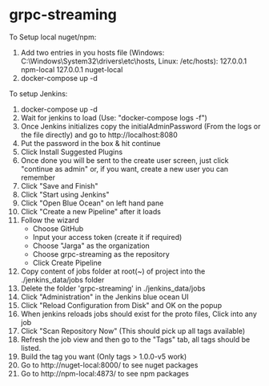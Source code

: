 # grpc-streaming

To Setup local nuget/npm:

1) Add two entries in you hosts file (Windows: C:\Windows\System32\drivers\etc\hosts, Linux: /etc/hosts):
    127.0.0.1 npm-local
    127.0.0.1 nuget-local
2) docker-compose up -d

To setup Jenkins:

1) docker-compose up -d
2) Wait for jenkins to load (Use: "docker-compose logs -f")
3) Once Jenkins initializes copy the initialAdminPassword (From the logs or the file directly) and go to http://localhost:8080
4) Put the password in the box & hit continue
5) Click Install Suggested Plugins
6) Once done you will be sent to the create user screen, just click "continue as admin" or, if you want, create a new user you can remember
7) Click "Save and Finish"
8) Click "Start using Jenkins"
9) Click "Open Blue Ocean" on left hand pane
10) Click "Create a new Pipeline" after it loads
11) Follow the wizard
    - Choose GitHub
    - Input your access token (create it if required)
    - Choose "Jarga" as the organization
    - Choose grpc-streaming as the repository
    - Click Create Pipeline
12) Copy content of jobs folder at root(~) of project into the ./jenkins_data/jobs folder
13) Delete the folder 'grpc-streaming' in ./jenkins_data/jobs
14) Click "Administration" in the Jenkins blue ocean UI
15) Click "Reload Configuration from Disk" and OK on the popup
16) When jenkins reloads jobs should exist for the proto files, Click into any job
17) Click "Scan Repository Now" (This should pick up all tags available)
18) Refresh the job view and then go to the "Tags" tab, all tags should be listed.
19) Build the tag you want (Only tags > 1.0.0-v5 work)
21) Go to http://nuget-local:8000/ to see nuget packages
22) Go to http://npm-local:4873/ to see npm packages
